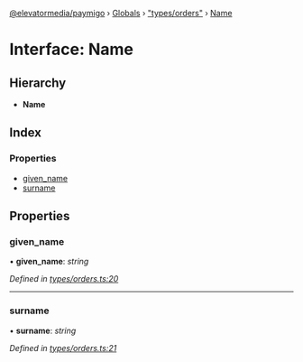 [@elevatormedia/paymigo](../README.md) › [Globals](../globals.md) › ["types/orders"](../modules/_types_orders_.md) › [Name](_types_orders_.name.md)

# Interface: Name

## Hierarchy

-   **Name**

## Index

### Properties

-   [given_name](_types_orders_.name.md#given_name)
-   [surname](_types_orders_.name.md#surname)

## Properties

### given_name

• **given_name**: _string_

_Defined in [types/orders.ts:20](https://github.com/ELEVATORmedia/paymigo/blob/eaf52dd/src/types/orders.ts#L20)_

---

### surname

• **surname**: _string_

_Defined in [types/orders.ts:21](https://github.com/ELEVATORmedia/paymigo/blob/eaf52dd/src/types/orders.ts#L21)_
